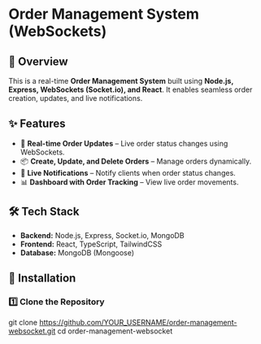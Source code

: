 # Order Management System (WebSockets)

## 🚀 Overview
This is a real-time **Order Management System** built using **Node.js, Express, WebSockets (Socket.io), and React**. It enables seamless order creation, updates, and live notifications.

## ✨ Features
- 📡 **Real-time Order Updates** – Live order status changes using WebSockets.
- 📦 **Create, Update, and Delete Orders** – Manage orders dynamically.
- 🔔 **Live Notifications** – Notify clients when order status changes.
- 📊 **Dashboard with Order Tracking** – View live order movements.

## 🛠️ Tech Stack
- **Backend:** Node.js, Express, Socket.io, MongoDB
- **Frontend:** React, TypeScript, TailwindCSS
- **Database:** MongoDB (Mongoose)

## 🔧 Installation

### 1️⃣ Clone the Repository

git clone https://github.com/YOUR_USERNAME/order-management-websocket.git
cd order-management-websocket

